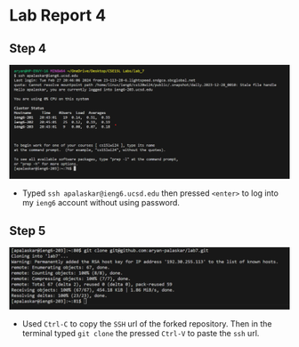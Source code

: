 
# Lab Report 4
## Step 4
![Image](1lab7.png)
* Typed `ssh apalaskar@ieng6.ucsd.edu` then pressed `<enter>` to log into my `ieng6` account without using password.  


## Step 5
![Image](2lab7.png)
* Used `Ctrl-C` to copy the `SSH` url of the forked repository. Then in the terminal typed `git clone` the pressed `Ctrl-V` to paste the `ssh` url.  
